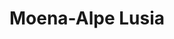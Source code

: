 ---
name: Moena
title: Moena-Alpe Lusia
region: Trentino-Alto Adige
country: Italia
group: Val di Fassa
---